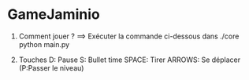 # GameJaminio

1) Comment jouer ?
==> Exécuter la commande ci-dessous dans ./core
    python main.py

2) Touches
    D: Pause
    S: Bullet time
    SPACE: Tirer
    ARROWS: Se déplacer
    (P:Passer le niveau)